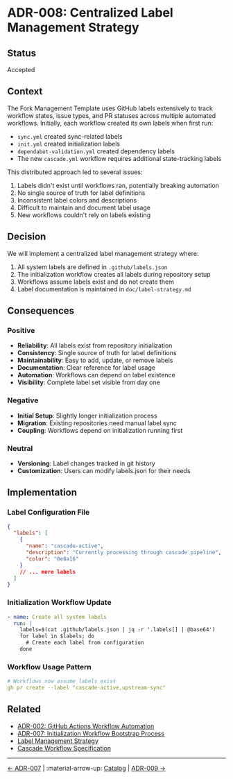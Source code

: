 # ADR-008: Centralized Label Management Strategy

## Status
Accepted

## Context
The Fork Management Template uses GitHub labels extensively to track workflow states, issue types, and PR statuses across multiple automated workflows. Initially, each workflow created its own labels when first run:

- `sync.yml` created sync-related labels
- `init.yml` created initialization labels
- `dependabot-validation.yml` created dependency labels
- The new `cascade.yml` workflow requires additional state-tracking labels

This distributed approach led to several issues:
1. Labels didn't exist until workflows ran, potentially breaking automation
2. No single source of truth for label definitions
3. Inconsistent label colors and descriptions
4. Difficult to maintain and document label usage
5. New workflows couldn't rely on labels existing

## Decision
We will implement a centralized label management strategy where:

1. All system labels are defined in `.github/labels.json`
2. The initialization workflow creates all labels during repository setup
3. Workflows assume labels exist and do not create them
4. Label documentation is maintained in `doc/label-strategy.md`

## Consequences

### Positive
- **Reliability**: All labels exist from repository initialization
- **Consistency**: Single source of truth for label definitions
- **Maintainability**: Easy to add, update, or remove labels
- **Documentation**: Clear reference for label usage
- **Automation**: Workflows can depend on label existence
- **Visibility**: Complete label set visible from day one

### Negative
- **Initial Setup**: Slightly longer initialization process
- **Migration**: Existing repositories need manual label sync
- **Coupling**: Workflows depend on initialization running first

### Neutral
- **Versioning**: Label changes tracked in git history
- **Customization**: Users can modify labels.json for their needs

## Implementation

### Label Configuration File
```json
{
  "labels": [
    {
      "name": "cascade-active",
      "description": "Currently processing through cascade pipeline",
      "color": "0e8a16"
    }
    // ... more labels
  ]
}
```

### Initialization Workflow Update
```yaml
- name: Create all system labels
  run: |
    labels=$(cat .github/labels.json | jq -r '.labels[] | @base64')
    for label in $labels; do
      # Create each label from configuration
    done
```

### Workflow Usage Pattern
```yaml
# Workflows now assume labels exist
gh pr create --label "cascade-active,upstream-sync"
```

## Related
- [ADR-002: GitHub Actions Workflow Automation](002-github-actions-automation.md)
- [ADR-007: Initialization Workflow Bootstrap Process](007-initialization-workflow-bootstrap.md)
- [Label Management Strategy](../label-strategy.md)
- [Cascade Workflow Specification](../cascade-workflow.md)
---

[← ADR-007](007-initialization-workflow-bootstrap.md) | :material-arrow-up: [Catalog](index.md) | [ADR-009 →](009-asymmetric-cascade-review-strategy.md)
